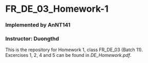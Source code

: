 # FR_DE_03_Homework-1

### Implemented by AnNT141

### Instructor: Duongthd

This is the repository for Homework 1, class FR_DE_03 (Batch 11). Excercises 1, 2, 4 and 5 can be found in *DE_Homework.pdf*.
